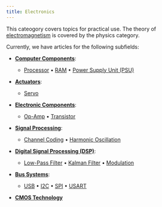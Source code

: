 ```yaml
---
title: Electronics
---
```


This cateogory covers topics for practical use. The theory of [electromagnetism](electromagnetism) is covered by the physics category.

Currently, we have articles for the following subfields:

* [**Computer Components**](/computer): 
	* [Processor](/processor) • [RAM](/ram) • [Power Supply Unit (PSU)](/psu)

* [**Actuators**](/actuator): 
	* [Servo](/servo)

* [**Electronic Components**](/component): 
	* [Op-Amp](/op-amp) • [Transistor](/transistor)

* [**Signal Processing**](/signal): 
	* [Channel Coding](/channel-coding) • [Harmonic Oscillation](/harmonic-oscillation)

* [**Digital Signal Processing (DSP)**](/dsp): 
	* [Low-Pass Filter](/low-pass) • [Kalman Filter](/kalman-filter) • [Modulation](/modulation)

* [**Bus Systems**](/bus): 
	* [USB](/usb) • [I2C](/i2c) • [SPI](/spi) • [USART](/usart)

* [**CMOS Technology**](/cmos)
